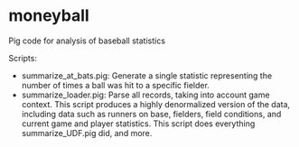 moneyball
==============

Pig code for analysis of baseball statistics

Scripts:

  - summarize\_at\_bats.pig: Generate a single statistic representing the number of times a ball was hit to a specific fielder.
  - summarize\_loader.pig: Parse all records, taking into account game context.  This script produces a highly denormalized version of the data, including data such as runners on base, fielders, field conditions, and current game and player statistics.  This script does everything summarize\_UDF.pig did, and more.
